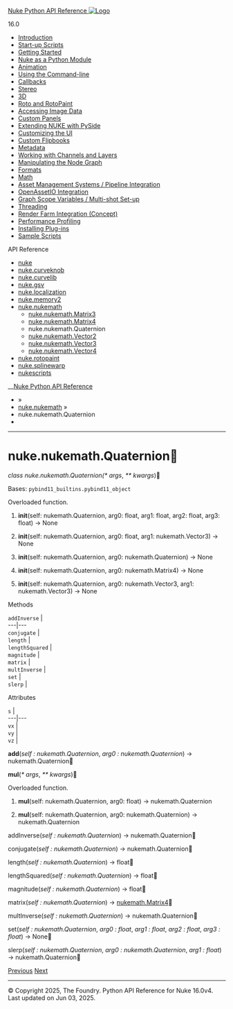 [ Nuke Python API Reference ![Logo](../_static/NukeApp128.png) ](../index.html)

16.0 

  * [Introduction](../intro.html)
  * [Start-up Scripts](../startup.html)
  * [Getting Started](../basics.html)
  * [Nuke as a Python Module](../nuke_as_python_module.html)
  * [Animation](../animation.html)
  * [Using the Command-line](../command_line.html)
  * [Callbacks](../callbacks.html)
  * [Stereo](../stereo.html)
  * [3D](../3D.html)
  * [Roto and RotoPaint](../rotopaint.html)
  * [Accessing Image Data](../image_data.html)
  * [Custom Panels](../custom_panels.html)
  * [Extending NUKE with PySide](../custom_panels.html#extending-nuke-with-pyside)
  * [Customizing the UI](../custom_ui.html)
  * [Custom Flipbooks](../flipbook.html)
  * [Metadata](../metadata.html)
  * [Working with Channels and Layers](../channels.html)
  * [Manipulating the Node Graph](../dag.html)
  * [Formats](../formats.html)
  * [Math](../math.html)
  * [Asset Management Systems / Pipeline Integration](../asset.html)
  * [OpenAssetIO Integration](../openassetio.html)
  * [Graph Scope Variables / Multi-shot Set-up](../gsv.html)
  * [Threading](../threading.html)
  * [Render Farm Integration (Concept)](../render_farm.html)
  * [Performance Profiling](../performance.html)
  * [Installing Plug-ins](../installing_plugins.html)
  * [Sample Scripts](../samples.html)



API Reference

  * [nuke](nuke.html)
  * [nuke.curveknob](nuke.curveknob.html)
  * [nuke.curvelib](nuke.curvelib.html)
  * [nuke.gsv](nuke.gsv.html)
  * [nuke.localization](nuke.localization.html)
  * [nuke.memory2](nuke.memory2.html)
  * [nuke.nukemath](nuke.nukemath.html)
    * [nuke.nukemath.Matrix3](nuke.nukemath.Matrix3.html)
    * [nuke.nukemath.Matrix4](nuke.nukemath.Matrix4.html)
    * nuke.nukemath.Quaternion
    * [nuke.nukemath.Vector2](nuke.nukemath.Vector2.html)
    * [nuke.nukemath.Vector3](nuke.nukemath.Vector3.html)
    * [nuke.nukemath.Vector4](nuke.nukemath.Vector4.html)
  * [nuke.rotopaint](nuke.rotopaint.html)
  * [nuke.splinewarp](nuke.splinewarp.html)
  * [nukescripts](nukescripts.html)



__[Nuke Python API Reference](../index.html)

  * [](../index.html) »
  * [nuke.nukemath](nuke.nukemath.html) »
  * nuke.nukemath.Quaternion
  * 


* * *

# nuke.nukemath.Quaternion

_class _nuke.nukemath.Quaternion(_* args_, _** kwargs_)
    

Bases: `pybind11_builtins.pybind11_object`

Overloaded function.

  1. __init__(self: nukemath.Quaternion, arg0: float, arg1: float, arg2: float, arg3: float) -> None

  2. __init__(self: nukemath.Quaternion, arg0: float, arg1: nukemath.Vector3) -> None

  3. __init__(self: nukemath.Quaternion, arg0: nukemath.Quaternion) -> None

  4. __init__(self: nukemath.Quaternion, arg0: nukemath.Matrix4) -> None

  5. __init__(self: nukemath.Quaternion, arg0: nukemath.Vector3, arg1: nukemath.Vector3) -> None




Methods

`addInverse` |   
---|---  
`conjugate` |   
`length` |   
`lengthSquared` |   
`magnitude` |   
`matrix` |   
`multInverse` |   
`set` |   
`slerp` |   
  
Attributes

`s` |   
---|---  
`vx` |   
`vy` |   
`vz` |   
  
__add__(_self : nukemath.Quaternion_, _arg0 : nukemath.Quaternion_) → nukemath.Quaternion
    

__mul__(_* args_, _** kwargs_)
    

Overloaded function.

  1. __mul__(self: nukemath.Quaternion, arg0: float) -> nukemath.Quaternion

  2. __mul__(self: nukemath.Quaternion, arg0: nukemath.Quaternion) -> nukemath.Quaternion




addInverse(_self : nukemath.Quaternion_) → nukemath.Quaternion
    

conjugate(_self : nukemath.Quaternion_) → nukemath.Quaternion
    

length(_self : nukemath.Quaternion_) → float
    

lengthSquared(_self : nukemath.Quaternion_) → float
    

magnitude(_self : nukemath.Quaternion_) → float
    

matrix(_self : nukemath.Quaternion_) → [nukemath.Matrix4](nuke.nukemath.Matrix4.html#nuke.nukemath.Matrix4 "nukemath.Matrix4")
    

multInverse(_self : nukemath.Quaternion_) → nukemath.Quaternion
    

set(_self : nukemath.Quaternion_, _arg0 : float_, _arg1 : float_, _arg2 : float_, _arg3 : float_) → None
    

slerp(_self : nukemath.Quaternion_, _arg0 : nukemath.Quaternion_, _arg1 : float_) → nukemath.Quaternion
    

[ Previous](nuke.nukemath.Matrix4.html "nuke.nukemath.Matrix4") [Next ](nuke.nukemath.Vector2.html "nuke.nukemath.Vector2")

* * *

© Copyright 2025, The Foundry. Python API Reference for Nuke 16.0v4. Last updated on Jun 03, 2025. 
